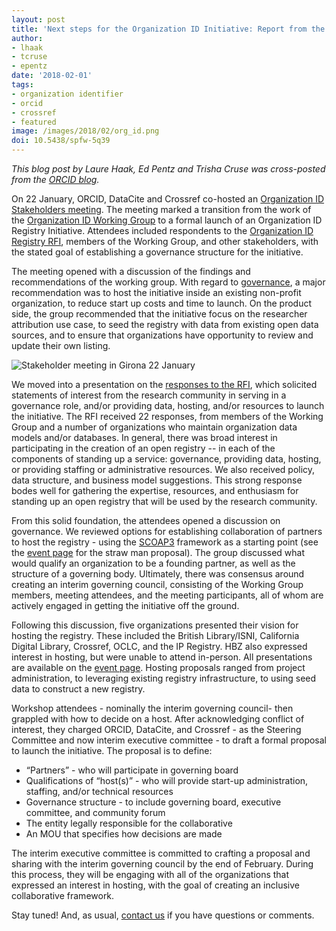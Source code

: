 ```yaml
---
layout: post
title: 'Next steps for the Organization ID Initiative: Report from the Stakeholder Meeting'
author:
- lhaak
- tcruse
- epentz
date: '2018-02-01'
tags:
- organization identifier
- orcid
- crossref
- featured
image: /images/2018/02/org_id.png
doi: 10.5438/spfw-5q39
---
```


*This blog post by Laure Haak, Ed Pentz and Trisha Cruse was cross-posted from the [ORCID blog](https://orcid.org/blog/2018/02/01/next-steps-organization-id-initiative-report-stakeholder-meeting).*

On 22 January, ORCID, DataCite and Crossref co-hosted an [Organization ID Stakeholders meeting](https://orcid.org/content/2018-org-id-meeting). The meeting marked a transition from the work of the [Organization ID Working Group](https://orcid.org/content/organization-identifier-working-group) to a formal launch of an Organization ID Registry Initiative. Attendees included respondents to the [Organization ID Registry RFI](https://doi.org/10.23640/07243.5458162), members of the Working Group, and other stakeholders, with the stated goal of establishing a governance structure for the initiative.

The meeting opened with a discussion of the findings and recommendations of the working group. With regard to [governance](https://doi.org/10.23640/07243.5402002.v1), a major recommendation was to host the initiative inside an existing non-profit  organization, to reduce start up costs and time to launch.  On the product side, the group recommended that the initiative focus on the researcher attribution use case, to seed the registry with data from existing open data sources, and to ensure that organizations have opportunity to review and update their own listing.

![Stakeholder meeting in Girona 22 January](/images/2018/02/org_id.png)

We moved into a presentation on the [responses to the RFI](https://docs.google.com/document/d/1bS3MQV6FPR58YMM5RdDOqxGAMcKn6rHObLvCEa1yRG4/edit), which solicited statements of interest from the research community in serving in a governance role, and/or providing data, hosting, and/or resources to launch the initiative. The RFI received 22 responses, from members of the Working Group and a number of organizations who maintain organization data models and/or databases. In general, there was broad interest in participating in the creation of an open registry -- in each of the components of standing up a service: governance, providing data, hosting, or providing staffing or administrative resources. We also received policy, data structure, and business model suggestions. This strong response bodes well for gathering the expertise, resources, and enthusiasm for standing up an open registry that will be used by the research community.

From this solid foundation, the attendees opened a discussion on governance. We reviewed options for establishing collaboration of partners to host the registry - using the [SCOAP3](https://scoap3.org/) framework as a starting point (see the [event page](https://orcid.org/content/2018-org-id-meeting) for the straw man proposal).  The group discussed what would qualify an organization to be a founding partner, as well as the structure of a governing body. Ultimately, there was consensus around creating an interim governing council, consisting of the Working Group members, meeting attendees, and the meeting participants, all of whom are actively engaged in getting the initiative off the ground.

Following this discussion, five organizations presented their vision for hosting the registry. These included the British Library/ISNI, California Digital Library, Crossref, OCLC, and the IP Registry. HBZ also expressed interest in hosting, but were unable to attend in-person. All presentations are available on the [event page](https://orcid.org/content/2018-org-id-meeting). Hosting proposals ranged from project administration, to leveraging existing registry infrastructure, to using seed data to construct a new registry.

Workshop attendees - nominally the interim governing council- then grappled with how to decide on a host.  After acknowledging conflict of interest, they charged ORCID, DataCite, and Crossref - as the Steering Committee and now interim executive committee - to draft a formal proposal to launch the initiative.  The proposal is to define:

* “Partners” - who will participate in governing board
* Qualifications of “host(s)” - who will provide start-up administration, staffing, and/or technical resources
* Governance structure - to include governing board, executive committee, and community forum
* The entity legally responsible for the collaborative
* An MOU that specifies how decisions are made

The interim executive committee is committed to crafting a proposal and sharing with the interim governing council by the end of February. During this process, they will be engaging with all of the organizations that expressed an interest in hosting, with the goal of creating an inclusive collaborative framework.

Stay tuned! And, as usual, [contact us](mailto:oi-project@orcid.org) if you have questions or comments.
